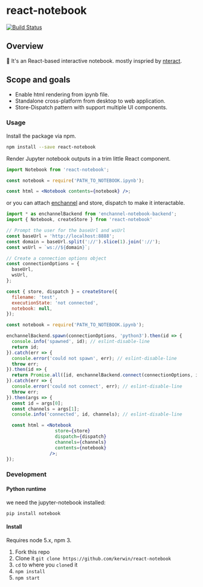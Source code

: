 # react-notebook

[![Build Status](https://travis-ci.org/kerwin/react-notebook.svg?branch=master)](https://travis-ci.org/kerwin/react-notebook)

## Overview

:notebook: It's an React-based interactive notebook. mostly inspried by [nteract](https://github.com/nteract/nteract).

## Scope and goals

* Enable html rendering from ipynb file.
* Standalone cross-platform from desktop to web application.
* Store-Dispatch pattern with support multiple UI components.

### Usage

Install the package via npm.

```bash
npm install --save react-notebook
```

Render Jupyter notebook outputs in a trim little React component.

```jsx
import Notebook from 'react-notebook';

const notebook = require('PATH_TO_NOTEBOOK.ipynb');

const html = <Notebook contents={notebook} />;
```

or you can attach [enchannel](https://github.com/nteract/enchannel) and store,
dispatch to make it interactable.

```jsx
import * as enchannelBackend from 'enchannel-notebook-backend';
import { Notebook, createStore } from 'react-notebook'

// Prompt the user for the baseUrl and wsUrl
const baseUrl = 'http://localhost:8888';
const domain = baseUrl.split('://').slice(1).join('://');
const wsUrl = `ws://${domain}`;

// Create a connection options object
const connectionOptions = {
  baseUrl,
  wsUrl,
};

const { store, dispatch } = createStore({
  filename: 'test',
  executionState: 'not connected',
  notebook: null,
});

const notebook = require('PATH_TO_NOTEBOOK.ipynb');

enchannelBackend.spawn(connectionOptions, 'python3').then(id => {
  console.info('spawned', id); // eslint-disable-line
  return id;
}).catch(err => {
  console.error('could not spawn', err); // eslint-disable-line
  throw err;
}).then(id => {
  return Promise.all([id, enchannelBackend.connect(connectionOptions, id)]);
}).catch(err => {
  console.error('could not connect', err); // eslint-disable-line
  throw err;
}).then(args => {
  const id = args[0];
  const channels = args[1];
  console.info('connected', id, channels); // eslint-disable-line

  const html = <Notebook
                  store={store}
                  dispatch={dispatch}
                  channels={channels}
                  contents={notebook}
                />;
});
```

### Development

#### Python runtime

we need the jupyter-notebook installed:

```
pip install notebook
```

#### Install

Requires node 5.x, npm 3.

1. Fork this repo
2. Clone it `git clone https://github.com/kerwin/react-notebook`
3. `cd` to where you `clone`d it
4. `npm install`
5. `npm start`
